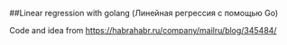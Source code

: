 ##Linear regression with golang (Линейная регрессия с помощью Go) 

Code and idea from https://habrahabr.ru/company/mailru/blog/345484/
